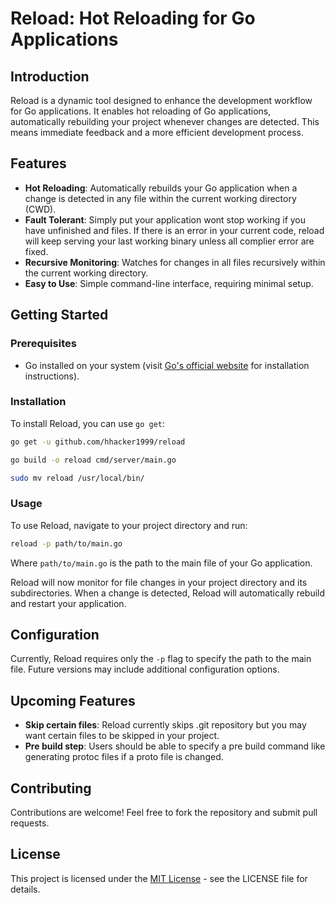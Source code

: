 # Reload: Hot Reloading for Go Applications

## Introduction
Reload is a dynamic tool designed to enhance the development workflow for Go applications. It enables hot reloading of Go applications, automatically rebuilding your project whenever changes are detected. This means immediate feedback and a more efficient development process.

## Features
- **Hot Reloading**: Automatically rebuilds your Go application when a change is detected in any file within the current working directory (CWD).
- **Fault Tolerant**: Simply put your application wont stop working if you have unfinished and files. If there is an error in your current code, reload will keep serving your last working binary unless all complier error are fixed.
- **Recursive Monitoring**: Watches for changes in all files recursively within the current working directory.
- **Easy to Use**: Simple command-line interface, requiring minimal setup.

## Getting Started

### Prerequisites
- Go installed on your system (visit [Go's official website](https://golang.org/dl/) for installation instructions).

### Installation
To install Reload, you can use `go get`:

```bash
go get -u github.com/hhacker1999/reload

go build -o reload cmd/server/main.go

sudo mv reload /usr/local/bin/ 
```

### Usage
To use Reload, navigate to your project directory and run:
```bash
reload -p path/to/main.go
```
Where `path/to/main.go` is the path to the main file of your Go application.

Reload will now monitor for file changes in your project directory and its subdirectories. When a change is detected, Reload will automatically rebuild and restart your application.

## Configuration
Currently, Reload requires only the `-p` flag to specify the path to the main file. Future versions may include additional configuration options.


## Upcoming Features
- **Skip certain files**: Reload currently skips .git repository but you may want certain files to be skipped in your project.
- **Pre build step**: Users should be able to specify a pre build command like generating protoc files if a proto file is changed.

## Contributing
Contributions are welcome! Feel free to fork the repository and submit pull requests.

## License
This project is licensed under the [MIT License](LICENSE) - see the LICENSE file for details.
